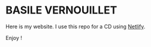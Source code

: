 # BASILE VERNOUILLET

Here is my website.
I use this repo for a CD using [Netlify](https://basile-vernouillet.netlify.com).

Enjoy !
